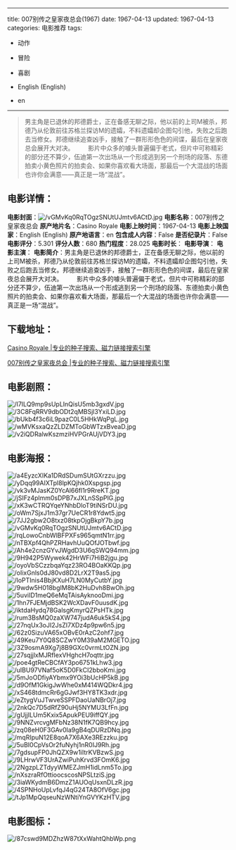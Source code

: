 
---
title: 007别传之皇家夜总会(1967)
date: 1967-04-13
updated: 1967-04-13
categories: 电影推荐
tags:
- 动作
- 冒险
- 喜剧

- English (English)
- en
---


> 男主角是已退休的邦德爵士，正在备感无聊之际，他以前的上司M被杀，邦德乃从伦敦前往苏格兰探访M的遗孀，不料遗孀却企图勾引他，失败之后跑去当修女。邦德继续追查凶手，接触了一群形形色色的间谍，最后在皇家夜总会展开大对决。 　　影片中众多的噱头普遍偏于老式，但片中可称精彩的部分还不算少，伍迪第一次出场从一个形成逃到另一个刑场的段落、东德拍卖小黄色照片的拍卖会、如果你喜欢看大场面，那最后一个大混战的场面也许你会满意——真正是一场“混战”。

## **电影详情**：

**电影封面**：<img src="https://image.tmdb.org/t/p/w200/vGMvKq0RqTOgzSNUtUJmtv6ACtD.jpg" alt="/vGMvKq0RqTOgzSNUtUJmtv6ACtD.jpg" title="/vGMvKq0RqTOgzSNUtUJmtv6ACtD.jpg">
**电影名称**：007别传之皇家夜总会
**原产地片名**：Casino Royale
**电影上映时间**：1967-04-13
**电影上映国家**：English (English)
**原产地语言**：en
**包含成人内容**：False
**是否纪录片**：False
**电影评分**：5.301
**评分人数**：680
**热门程度**：28.025
**电影时长**：
**电影导演**：
**电影主演**：
**电影简介**：男主角是已退休的邦德爵士，正在备感无聊之际，他以前的上司M被杀，邦德乃从伦敦前往苏格兰探访M的遗孀，不料遗孀却企图勾引他，失败之后跑去当修女。邦德继续追查凶手，接触了一群形形色色的间谍，最后在皇家夜总会展开大对决。 　　影片中众多的噱头普遍偏于老式，但片中可称精彩的部分还不算少，伍迪第一次出场从一个形成逃到另一个刑场的段落、东德拍卖小黄色照片的拍卖会、如果你喜欢看大场面，那最后一个大混战的场面也许你会满意——真正是一场“混战”。

## **下载地址**：
[Casino Royale |专业的种子搜索、磁力链接搜索引擎](https://movie.amd794.com:2083/?search=Casino%20Royale&ordering=&mode=match_phrase&page_size=10&page=1)

[007别传之皇家夜总会 |专业的种子搜索、磁力链接搜索引擎](https://movie.amd794.com:2083/?search=007%E5%88%AB%E4%BC%A0%E4%B9%8B%E7%9A%87%E5%AE%B6%E5%A4%9C%E6%80%BB%E4%BC%9A&ordering=&mode=match_phrase&page_size=10&page=1)
 

## **电影剧照**：
<img src="https://image.tmdb.org/t/p/original/l7ILQ9mp9sUpLInQisU5mb3gxdV.jpg" alt="/l7ILQ9mp9sUpLInQisU5mb3gxdV.jpg" title="/l7ILQ9mp9sUpLInQisU5mb3gxdV.jpg"><img src="https://image.tmdb.org/t/p/original/3C8FqRRV9dbODt2qMBSjl3YxiLD.jpg" alt="/3C8FqRRV9dbODt2qMBSjl3YxiLD.jpg" title="/3C8FqRRV9dbODt2qMBSjl3YxiLD.jpg"><img src="https://image.tmdb.org/t/p/original/bUkb4f3c6iL9pazC0L5HHkWqPgL.jpg" alt="/bUkb4f3c6iL9pazC0L5HHkWqPgL.jpg" title="/bUkb4f3c6iL9pazC0L5HHkWqPgL.jpg"><img src="https://image.tmdb.org/t/p/original/wMVKsxaQzZLDZMToGbWTzxBveaD.jpg" alt="/wMVKsxaQzZLDZMToGbWTzxBveaD.jpg" title="/wMVKsxaQzZLDZMToGbWTzxBveaD.jpg"><img src="https://image.tmdb.org/t/p/original/v2iQDRalwKszmziHVPGrAUjVDY3.jpg" alt="/v2iQDRalwKszmziHVPGrAUjVDY3.jpg" title="/v2iQDRalwKszmziHVPGrAUjVDY3.jpg">

## **电影海报**：
<img src="https://image.tmdb.org/t/p/original/a4EyzcXIKa1DRdSDumSUtGXrzzu.jpg" alt="/a4EyzcXIKa1DRdSDumSUtGXrzzu.jpg" title="/a4EyzcXIKa1DRdSDumSUtGXrzzu.jpg"><img src="https://image.tmdb.org/t/p/original/yDqq99AIXTpl8lpKQjhk0Xspgsp.jpg" alt="/yDqq99AIXTpl8lpKQjhk0Xspgsp.jpg" title="/yDqq99AIXTpl8lpKQjhk0Xspgsp.jpg"><img src="https://image.tmdb.org/t/p/original/vk3vMJasKZ0YcAl66fl1r9RreKT.jpg" alt="/vk3vMJasKZ0YcAl66fl1r9RreKT.jpg" title="/vk3vMJasKZ0YcAl66fl1r9RreKT.jpg"><img src="https://image.tmdb.org/t/p/original/jSIFz4plmm0sDPB7xJXLnSSpPlG.jpg" alt="/jSIFz4plmm0sDPB7xJXLnSSpPlG.jpg" title="/jSIFz4plmm0sDPB7xJXLnSSpPlG.jpg"><img src="https://image.tmdb.org/t/p/original/xK3wCTRQYqeYNhbDloT9tiNSrDU.jpg" alt="/xK3wCTRQYqeYNhbDloT9tiNSrDU.jpg" title="/xK3wCTRQYqeYNhbDloT9tiNSrDU.jpg"><img src="https://image.tmdb.org/t/p/original/oWm7SjxJ1m37gr7UeCR1r8Ydwt5.jpg" alt="/oWm7SjxJ1m37gr7UeCR1r8Ydwt5.jpg" title="/oWm7SjxJ1m37gr7UeCR1r8Ydwt5.jpg"><img src="https://image.tmdb.org/t/p/original/7JJ2gbw2O8txz08tkpOjgBkpY7b.jpg" alt="/7JJ2gbw2O8txz08tkpOjgBkpY7b.jpg" title="/7JJ2gbw2O8txz08tkpOjgBkpY7b.jpg"><img src="https://image.tmdb.org/t/p/original/vGMvKq0RqTOgzSNUtUJmtv6ACtD.jpg" alt="/vGMvKq0RqTOgzSNUtUJmtv6ACtD.jpg" title="/vGMvKq0RqTOgzSNUtUJmtv6ACtD.jpg"><img src="https://image.tmdb.org/t/p/original/rqLowoCnbWlBFPXFs965qmtN1rr.jpg" alt="/rqLowoCnbWlBFPXFs965qmtN1rr.jpg" title="/rqLowoCnbWlBFPXFs965qmtN1rr.jpg"><img src="https://image.tmdb.org/t/p/original/nTBXpf4QhPZRHavhUuQOfJOTbwf.jpg" alt="/nTBXpf4QhPZRHavhUuQOfJOTbwf.jpg" title="/nTBXpf4QhPZRHavhUuQOfJOTbwf.jpg"><img src="https://image.tmdb.org/t/p/original/Ah4e2cnzGYvJWgdD3U6qSWQ94mm.jpg" alt="/Ah4e2cnzGYvJWgdD3U6qSWQ94mm.jpg" title="/Ah4e2cnzGYvJWgdD3U6qSWQ94mm.jpg"><img src="https://image.tmdb.org/t/p/original/9H942P5Wywek42HrWFi7HiB2jgu.jpg" alt="/9H942P5Wywek42HrWFi7HiB2jgu.jpg" title="/9H942P5Wywek42HrWFi7HiB2jgu.jpg"><img src="https://image.tmdb.org/t/p/original/oyoVbSCzzbqaYqz23RO4BOaKKQp.jpg" alt="/oyoVbSCzzbqaYqz23RO4BOaKKQp.jpg" title="/oyoVbSCzzbqaYqz23RO4BOaKKQp.jpg"><img src="https://image.tmdb.org/t/p/original/oIixGnls0dJ80vd8D2LrX2T9as5.jpg" alt="/oIixGnls0dJ80vd8D2LrX2T9as5.jpg" title="/oIixGnls0dJ80vd8D2LrX2T9as5.jpg"><img src="https://image.tmdb.org/t/p/original/loPTInis4BbjKXuH7LN0MyCutbY.jpg" alt="/loPTInis4BbjKXuH7LN0MyCutbY.jpg" title="/loPTInis4BbjKXuH7LN0MyCutbY.jpg"><img src="https://image.tmdb.org/t/p/original/9wdw5H018bgIM8bK2HuDvh8BwOh.jpg" alt="/9wdw5H018bgIM8bK2HuDvh8BwOh.jpg" title="/9wdw5H018bgIM8bK2HuDvh8BwOh.jpg"><img src="https://image.tmdb.org/t/p/original/5uviID1meQ6eMqTAisAyknooDmi.jpg" alt="/5uviID1meQ6eMqTAisAyknooDmi.jpg" title="/5uviID1meQ6eMqTAisAyknooDmi.jpg"><img src="https://image.tmdb.org/t/p/original/1hn7FJEMjdBSK2WcXDavF0uusdK.jpg" alt="/1hn7FJEMjdBSK2WcXDavF0uusdK.jpg" title="/1hn7FJEMjdBSK2WcXDavF0uusdK.jpg"><img src="https://image.tmdb.org/t/p/original/iktdaHydq78GalsgKmyrQZPsHTk.jpg" alt="/iktdaHydq78GalsgKmyrQZPsHTk.jpg" title="/iktdaHydq78GalsgKmyrQZPsHTk.jpg"><img src="https://image.tmdb.org/t/p/original/rum3BsMQ0zaXW747judA6uk5kS4.jpg" alt="/rum3BsMQ0zaXW747judA6uk5kS4.jpg" title="/rum3BsMQ0zaXW747judA6uk5kS4.jpg"><img src="https://image.tmdb.org/t/p/original/27nqUx3oJI2JsZI7XDz4p9pw6n5.jpg" alt="/27nqUx3oJI2JsZI7XDz4p9pw6n5.jpg" title="/27nqUx3oJI2JsZI7XDz4p9pw6n5.jpg"><img src="https://image.tmdb.org/t/p/original/62z0SizuVA65xOBvE0rAzC2ohf7.jpg" alt="/62z0SizuVA65xOBvE0rAzC2ohf7.jpg" title="/62z0SizuVA65xOBvE0rAzC2ohf7.jpg"><img src="https://image.tmdb.org/t/p/original/49Keu7Y0Q8SCZwY0M39aM2MGETO.jpg" alt="/49Keu7Y0Q8SCZwY0M39aM2MGETO.jpg" title="/49Keu7Y0Q8SCZwY0M39aM2MGETO.jpg"><img src="https://image.tmdb.org/t/p/original/3Z9osmA9Xg7j8B9GXc0vrmLtOZN.jpg" alt="/3Z9osmA9Xg7j8B9GXc0vrmLtOZN.jpg" title="/3Z9osmA9Xg7j8B9GXc0vrmLtOZN.jpg"><img src="https://image.tmdb.org/t/p/original/27sqjjlxMJRfIexVHghcH7oqttr.jpg" alt="/27sqjjlxMJRfIexVHghcH7oqttr.jpg" title="/27sqjjlxMJRfIexVHghcH7oqttr.jpg"><img src="https://image.tmdb.org/t/p/original/poe4gtReCBCfAY3po6751kLhw3.jpg" alt="/poe4gtReCBCfAY3po6751kLhw3.jpg" title="/poe4gtReCBCfAY3po6751kLhw3.jpg"><img src="https://image.tmdb.org/t/p/original/uIBU97VNaf5oK5D0FkCI2bboKmi.jpg" alt="/uIBU97VNaf5oK5D0FkCI2bboKmi.jpg" title="/uIBU97VNaf5oK5D0FkCI2bboKmi.jpg"><img src="https://image.tmdb.org/t/p/original/5mJoODfiyAYbmx9YOi3bUcHP5kB.jpg" alt="/5mJoODfiyAYbmx9YOi3bUcHP5kB.jpg" title="/5mJoODfiyAYbmx9YOi3bUcHP5kB.jpg"><img src="https://image.tmdb.org/t/p/original/d9OfM1GkigJwWhe0xM414WQDkr4.jpg" alt="/d9OfM1GkigJwWhe0xM414WQDkr4.jpg" title="/d9OfM1GkigJwWhe0xM414WQDkr4.jpg"><img src="https://image.tmdb.org/t/p/original/xS468tdmcRr6gGJwf3HY8TK3xdr.jpg" alt="/xS468tdmcRr6gGJwf3HY8TK3xdr.jpg" title="/xS468tdmcRr6gGJwf3HY8TK3xdr.jpg"><img src="https://image.tmdb.org/t/p/original/eZtygVuJTwveSSPFDaoUaNBrOj7.jpg" alt="/eZtygVuJTwveSSPFDaoUaNBrOj7.jpg" title="/eZtygVuJTwveSSPFDaoUaNBrOj7.jpg"><img src="https://image.tmdb.org/t/p/original/2nkQc7D5dRfZ90uHj5NYMU3LfFn.jpg" alt="/2nkQc7D5dRfZ90uHj5NYMU3LfFn.jpg" title="/2nkQc7D5dRfZ90uHj5NYMU3LfFn.jpg"><img src="https://image.tmdb.org/t/p/original/gUjjILUm5Kxix5ApukPEU9iffQY.jpg" alt="/gUjjILUm5Kxix5ApukPEU9iffQY.jpg" title="/gUjjILUm5Kxix5ApukPEU9iffQY.jpg"><img src="https://image.tmdb.org/t/p/original/9NNZvrcvgMFbNz38N1fK7QB9hcy.jpg" alt="/9NNZvrcvgMFbNz38N1fK7QB9hcy.jpg" title="/9NNZvrcvgMFbNz38N1fK7QB9hcy.jpg"><img src="https://image.tmdb.org/t/p/original/zq08eH0F3GAv0Ia9gB4qDURzDNq.jpg" alt="/zq08eH0F3GAv0Ia9gB4qDURzDNq.jpg" title="/zq08eH0F3GAv0Ia9gB4qDURzDNq.jpg"><img src="https://image.tmdb.org/t/p/original/mqRIpuN12E8qoA7X6AXe3REzzku.jpg" alt="/mqRIpuN12E8qoA7X6AXe3REzzku.jpg" title="/mqRIpuN12E8qoA7X6AXe3REzzku.jpg"><img src="https://image.tmdb.org/t/p/original/5uBI0CpVsOr2fuNyhj1nR0IJ9Rh.jpg" alt="/5uBI0CpVsOr2fuNyhj1nR0IJ9Rh.jpg" title="/5uBI0CpVsOr2fuNyhj1nR0IJ9Rh.jpg"><img src="https://image.tmdb.org/t/p/original/7gdsupFP0JhQZX9w1iItrKVBzwS.jpg" alt="/7gdsupFP0JhQZX9w1iItrKVBzwS.jpg" title="/7gdsupFP0JhQZX9w1iItrKVBzwS.jpg"><img src="https://image.tmdb.org/t/p/original/9LHrwVF3UrAZwiPuhKrvd3FOmK6.jpg" alt="/9LHrwVF3UrAZwiPuhKrvd3FOmK6.jpg" title="/9LHrwVF3UrAZwiPuhKrvd3FOmK6.jpg"><img src="https://image.tmdb.org/t/p/original/2NgzpLZTdyyWMEZJmH1idLnm5To.jpg" alt="/2NgzpLZTdyyWMEZJmH1idLnm5To.jpg" title="/2NgzpLZTdyyWMEZJmH1idLnm5To.jpg"><img src="https://image.tmdb.org/t/p/original/nXszraRfOttioocscosNPSLtziS.jpg" alt="/nXszraRfOttioocscosNPSLtziS.jpg" title="/nXszraRfOttioocscosNPSLtziS.jpg"><img src="https://image.tmdb.org/t/p/original/3iaWKydmB6DmzZ1AUOqUsxnDLzR.jpg" alt="/3iaWKydmB6DmzZ1AUOqUsxnDLzR.jpg" title="/3iaWKydmB6DmzZ1AUOqUsxnDLzR.jpg"><img src="https://image.tmdb.org/t/p/original/4SPNHoUpLvfqJ4qG24TA8OfV6gc.jpg" alt="/4SPNHoUpLvfqJ4qG24TA8OfV6gc.jpg" title="/4SPNHoUpLvfqJ4qG24TA8OfV6gc.jpg"><img src="https://image.tmdb.org/t/p/original/tJp1MpQqseuNzWNtiYnGVYKzHTV.jpg" alt="/tJp1MpQqseuNzWNtiYnGVYKzHTV.jpg" title="/tJp1MpQqseuNzWNtiYnGVYKzHTV.jpg">

## **电影图标**：
<img src="https://image.tmdb.org/t/p/original/87cswd9MDZhzW87tXxWahtQhbWp.png" alt="/87cswd9MDZhzW87tXxWahtQhbWp.png" title="/87cswd9MDZhzW87tXxWahtQhbWp.png">
